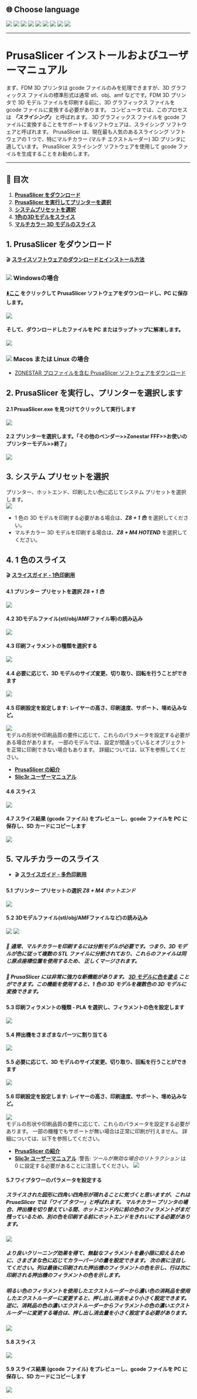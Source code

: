 ## <a id="choose-language">:globe_with_meridians: Choose language </a>
[![](../lanpic/EN.png)](https://github.com/ZONESTAR3D/Z8P/tree/main/Z8P-MK2/4-SlicingGuide/readme.md)
[![](../lanpic/ES.png)](https://github.com/ZONESTAR3D/Z8P/tree/main/Z8P-MK2/4-SlicingGuide/readme-es.md)
[![](../lanpic/PT.png)](https://github.com/ZONESTAR3D/Z8P/tree/main/Z8P-MK2/4-SlicingGuide/readme-pt.md)
[![](../lanpic/FR.png)](https://github.com/ZONESTAR3D/Z8P/tree/main/Z8P-MK2/4-SlicingGuide/readme-fr.md)
[![](../lanpic/DE.png)](https://github.com/ZONESTAR3D/Z8P/tree/main/Z8P-MK2/4-SlicingGuide/readme-de.md)
[![](../lanpic/IT.png)](https://github.com/ZONESTAR3D/Z8P/tree/main/Z8P-MK2/4-SlicingGuide/readme-it.md)
[![](../lanpic/RU.png)](https://github.com/ZONESTAR3D/Z8P/tree/main/Z8P-MK2/4-SlicingGuide/readme-ru.md)
[![](../lanpic/JP.png)](https://github.com/ZONESTAR3D/Z8P/tree/main/Z8P-MK2/4-SlicingGuide/readme-jp.md)
[![](../lanpic/KR.png)](https://github.com/ZONESTAR3D/Z8P/tree/main/Z8P-MK2/4-SlicingGuide/readme-kr.md)
<!-- [![](../lanpic/SA.png)](https://github.com/ZONESTAR3D/Z8P/tree/main/Z8P-MK2/4-SlicingGuide/readme-ar.md) -->

----
# PrusaSlicer インストールおよびユーザーマニュアル
まず、FDM 3D プリンタは gcode ファイルのみを処理できますが、3D グラフィックス ファイルの標準形式は通常 stl、obj、amf などです。FDM 3D プリンタで 3D モデル ファイルを印刷する前に、3D グラフィックス ファイルを gcode ファイルに変換する必要があります。 コンピュータでは、このプロセスは ***「スライシング」*** と呼ばれます。 3D グラフィックス ファイルを gcode ファイルに変換することをサポートするソフトウェアは、スライシング ソフトウェアと呼ばれます。
PrusaSlicer は、現在最も人気のあるスライシング ソフトウェアの 1 つで、特にマルチカラー (マルチ エクストルーダー) 3D プリンタに適しています。 PrusaSlicer スライシング ソフトウェアを使用して gcode ファイルを生成することをお勧めします。

----
## :book: 目次
1. **[PrusaSlicer をダウンロード](#a1)**
2. **[PrusaSlicer を実行してプリンターを選択](#a2)**
3. **[システムプリセットを選択](#a3)**
4. **[1色の3Dモデルをスライス](#a4)**
5. **[マルチカラー 3D モデルのスライス](#a5)**

## <a id="a1">1. PrusaSlicer をダウンロード</a>
:clapper: [**スライスソフトウェアのダウンロードとインストール方法**](https://youtu.be/SgyXD-kQIeo)
### ![](./pic/win.png) Windowsの場合
#### [:arrow_down:**ここ**](https://github.com/ZONESTAR3D/Slicing-Guide/releases/tag/PrusaSlicer2.4.2) をクリックして PrusaSlicer ソフトウェアをダウンロードし、PC に保存します。
![](./pic/download.gif)
#### そして、ダウンロードしたファイルを PC またはラップトップに解凍します。
![](./pic/unzip.png)
### ![](./pic/macos.png) Macos または Linux の場合
- [ZONESTAR プロファイルを含む PrusaSlicer ソフトウェアをダウンロード](https://github.com/ZONESTAR3D/Slicing-Guide/releases/tag/2.4.2)

## <a id="a2">2. PrusaSlicer を実行し、プリンターを選択します </a>
#### 2.1 PrsuaSlicer.exe を見つけてクリックして実行します
![](./pic/run1.png)
#### 2.2 プリンターを選択します。「その他のベンダー>>Zonestar FFF>>お使いのプリンターモデル>>終了」
![](./pic/run2.png)

## <a id="a3">3. システム プリセットを選択</a>
プリンター、ホットエンド、印刷したい色に応じてシステム プリセットを選択します。   
![](./pic/run3.png)    
- 1 色の 3D モデルを印刷する必要がある場合は、***Z8 + 1 色*** を選択してください。
- マルチカラー 3D モデルを印刷する場合は、***Z8 + M4 HOTEND*** を選択してください。

## <a id="a4">4. 1 色のスライス</a>
:clapper: [**スライスガイド - 1色印刷用**](https://youtu.be/g-YSgV44Rik)
#### 4.1 プリンター プリセットを選択 *Z8 + 1 色*
![](./pic/slicing1C-1.png)
#### 4.2 3Dモデルファイル(stl/obj/AMFファイル等)の読み込み
![](./pic/slicing1C-2.png)
#### 4.3 印刷フィラメントの種類を選択する
![](./pic/slicing1C-3.png)
#### 4.4 必要に応じて、3D モデルのサイズ変更、切り取り、回転を行うことができます
![](./pic/slicing1C-4.png)
#### 4.5 印刷設定を設定します: レイヤーの高さ、印刷速度、サポート、埋め込みなど。
![](./pic/slicing1C-5.png)    
モデルの形状や印刷品質の要件に応じて、これらのパラメータを設定する必要がある場合があります。 一部のモデルでは、設定が間違っているとオブジェクトを正常に印刷できない場合もあります。 詳細については、以下を参照してください。
- [**PrusaSlicer の紹介**](https://www.prusa3d.com/page/prusaslicer_424/)
- [**Slic3r ユーザーマニュアル**](https://manual.slic3r.org/)
#### 4.6 スライス
![](./pic/slicing1C-6.png)
#### 4.7 スライス結果 (gcode ファイル) をプレビューし、gcode ファイルを PC に保存し、SD カードにコピーします
![](./pic/slicing1C-7.png)

## <a id="a5">5. マルチカラーのスライス </a>
- :clapper: [**スライスガイド - 多色印刷用**](https://youtu.be/AIKrszmxvE4)
#### 5.1 プリンター プリセットの選択 *Z8 + M4 ホットエンド*
![](./pic/slicingM4-1.png)
#### 5.2 3Dモデルファイル(stl/obj/AMFファイルなど)の読み込み
![](./pic/slicingM4-2.png) ![](./pic/slicingM4-21.png)
##### :memo: 通常、マルチカラーを印刷するには分割モデルが必要です。つまり、3D モデルが色に従って複数の STL ファイルに分割されており、これらのファイルは同じ原点座標位置を使用するため、 正しくマージされます。
##### :star2: PrusaSlicer には非常に強力な新機能があります。 [3D モデルに色を塗る](https://youtu.be/Yx4fKDRGEJ4) ことができます。この機能を使用すると、1 色の 3D モデルを複数色の 3D モデルに変換できます。
#### 5.3 印刷フィラメントの種類 - PLA を選択し、フィラメントの色を設定します
![](./pic/slicingM4-3.png)
#### 5.4 押出機をさまざまなパーツに割り当てる
![](./pic/slicingM4-4.png)
#### 5.5 必要に応じて、3D モデルのサイズ変更、切り取り、回転を行うことができます
![](./pic/slicingM4-5.png)
#### 5.6 印刷設定を設定します: レイヤーの高さ、印刷速度、サポート、埋め込みなど。
![](./pic/slicingM4-6.png)   
モデルの形状や印刷品質の要件に応じて、これらのパラメータを設定する必要があります。 一部の機種でもサポートが無い場合は正常に印刷が行えません。 詳細については、以下を参照してください。
- [**PrusaSlicer の紹介**](https://www.prusa3d.com/page/prusaslicer_424/)
- [**Slic3r ユーザーマニュアル**](https://manual.slic3r.org/)
:警告: *ツールが無効な場合のリトラクション* は 0 に設定する必要があることに注意してください。
![](./pic/slicingM4-7.jpg)
#### 5.7 ワイプタワーのパラメータを設定する
##### スライスされた図形に四角い四角形が現れることに気づくと思いますが、これは PrusaSlicer では「ワイプ タワー」と呼ばれます。 マルチカラー プリンタの場合、押出機を切り替えている間、ホットエンド内に前の色のフィラメントがまだ残っているため、別の色を印刷する前にホットエンドをきれいにする必要があります。
![](./pic/slicingM4-71.png)   
##### より良いクリーニング効果を得て、無駄なフィラメントを最小限に抑えるために、さまざまな色に応じてカラーパージの量を設定できます。 次の表に注目してください。列は最後に印刷された押出機のフィラメントの色を示し、行は次に印刷される押出機のフィラメントの色を示します。
##### 明るい色のフィラメントを使用したエクストルーダーから濃い色の消耗品を使用したエクストルーダーに変更すると、押し出し消去をより小さく設定できます。 逆に、消耗品の色の濃いエクストルーダーからフィラメントの色の濃いエクストルーダーに変更する場合は、押し出し消去量を小さく設定する必要があります。
![](./pic/slicingM4-72.png)
#### 5.8 スライス
![](./pic/slicingM4-8.png)
#### 5.9 スライス結果 (gcode ファイル) をプレビューし、gcode ファイルを PC に保存し、SD カードにコピーします
![](./pic/slicingM4-9.png)

